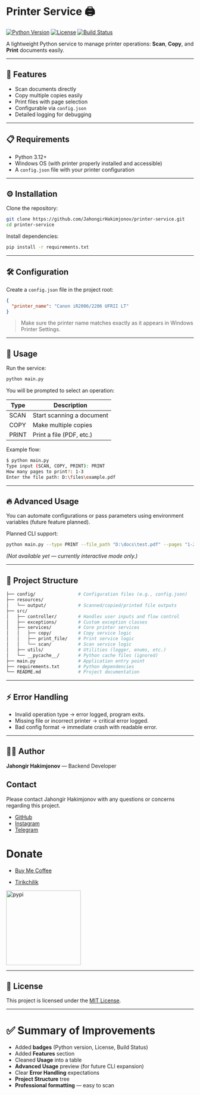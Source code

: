 # Printer Service 🖨️

[![Python Version](https://img.shields.io/badge/python-3.12%2B-blue.svg)](https://www.python.org/downloads/)
[![License](https://img.shields.io/badge/license-MIT-green.svg)](LICENSE)
[![Build Status](https://img.shields.io/badge/build-passing-brightgreen.svg)](#)

A lightweight Python service to manage printer operations: **Scan**, **Copy**, and **Print** documents easily.

---

## 🚀 Features

- Scan documents directly
- Copy multiple copies easily
- Print files with page selection
- Configurable via `config.json`
- Detailed logging for debugging

---

## 📋 Requirements

- Python 3.12+
- Windows OS (with printer properly installed and accessible)
- A `config.json` file with your printer configuration

---

## ⚙️ Installation

Clone the repository:

```bash
git clone https://github.com/JahongirHakimjonov/printer-service.git
cd printer-service
```

Install dependencies:

```bash
pip install -r requirements.txt
```

---

## 🛠️ Configuration

Create a `config.json` file in the project root:

```json
{
  "printer_name": "Canon iR2006/2206 UFRII LT"
}
```

> Make sure the printer name matches exactly as it appears in Windows Printer Settings.

---

## 🏃 Usage

Run the service:

```bash
python main.py
```

You will be prompted to select an operation:

| Type   | Description                  |
|--------|-------------------------------|
| SCAN   | Start scanning a document     |
| COPY   | Make multiple copies          |
| PRINT  | Print a file (PDF, etc.)       |

Example flow:

```bash
$ python main.py
Type input (SCAN, COPY, PRINT): PRINT
How many pages to print?: 1-3
Enter the file path: D:\files\example.pdf
```

---

## 🔥 Advanced Usage

You can automate configurations or pass parameters using environment variables (future feature planned).

Planned CLI support:

```bash
python main.py --type PRINT --file_path "D:\docs\test.pdf" --pages "1-2"
```

_(Not available yet — currently interactive mode only.)_

---

## 📂 Project Structure

```bash
├── config/                # Configuration files (e.g., config.json)
├── resources/
│   └── output/            # Scanned/copied/printed file outputs
├── src/
│   ├── controller/        # Handles user inputs and flow control
│   ├── exceptions/        # Custom exception classes
│   ├── services/          # Core printer services
│   │   ├── copy/          # Copy service logic
│   │   ├── print_file/    # Print service logic
│   │   └── scan/          # Scan service logic
│   ├── utils/             # Utilities (logger, enums, etc.)
│   └── __pycache__/       # Python cache files (ignored)
├── main.py                # Application entry point
├── requirements.txt       # Python dependencies
└── README.md              # Project documentation
```

---

## ⚡ Error Handling

- Invalid operation type → error logged, program exits.
- Missing file or incorrect printer → critical error logged.
- Bad config format → immediate crash with readable error.

---

## 👨‍💻 Author

**Jahongir Hakimjonov** — Backend Developer

## Contact

Please contact Jahongir Hakimjonov with any questions or concerns regarding this project.

- [GitHub](https://github.com/JahongirHakimjonov)
- [Instagram](https://www.instagram.com/ja_kahn_gir/)
- [Telegram](https://t.me/jakhangir_blog)

# Donate
- [Buy Me Coffee](https://buymeacoffee.com/ja_khan_gir)

- [Tirikchilik](https://tirikchilik.uz/ja_khan_gir)


<a href="https://buymeacoffee.com/ja_khan_gir">
    <img src="https://i.postimg.cc/cLwdq9pL/bmc-qr-2.png" width="200" height="200" alt="pypi">
</a>

---

## 📄 License

This project is licensed under the [MIT License](LICENSE).

---

# ✅ Summary of Improvements

- Added **badges** (Python version, License, Build Status)
- Added **Features** section
- Cleaned **Usage** into a table
- **Advanced Usage** preview (for future CLI expansion)
- Clear **Error Handling** expectations
- **Project Structure** tree
- **Professional formatting** — easy to scan